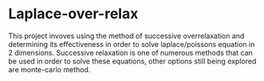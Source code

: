# Laplace-over-relax

This project invoves using the method of successive overrelaxation and determining its effectiveness in order to solve laplace/poissons equation in 2 dimensions. Successive relaxation is one of numerous methods that can be used in order to solve these equations, other options still being explored are monte-carlo method.


